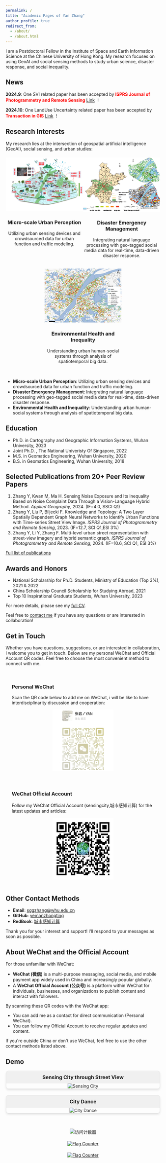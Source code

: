 ```yaml
---
permalink: /
title: "Academic Pages of Yan Zhang"
author_profile: true
redirect_from: 
  - /about/
  - /about.html
---
```


I am a Postdoctoral Fellow in the Institute of Space and Earth Information Science at the Chinese University of Hong Kong. My research focuses on using GeoAI and social sensing methods to study urban science, disaster response, and social inequality.

## News

**2024.9**: One SVI related paper has been accepted by <font color="red">**ISPRS Journal of Photogrammetry and Remote Sensing**</font> [Link](https://www.sciencedirect.com/science/article/pii/S0924271624003708) ！

**2024.10**: One LandUse Uncertainty related paper has been accepted by <font color="red">**Transaction in GIS**</font> [Link](https://www.sciencedirect.com/science/article/pii/S0924271624003708) ！

<!-- My research lies at the intersection of geospatial artificial intelligence (GeoAI), social sensing, and urban studies: --> 

<style>
  .research-container {
    display: flex;
    flex-wrap: wrap;
    justify-content: space-around;
    margin-top: 20px;
  }
  .research-item {
    width: 30%;
    min-width: 250px;
    margin-bottom: 20px;
    text-align: center;
  }
  .research-icon {
    width: 100px;
    height: 100px;
    margin: 0 auto;
    border: 2px solid #333;
    border-radius: 50%;
    display: flex;
    justify-content: center;
    align-items: center;
    font-size: 40px;
  }
  @media (max-width: 768px) {
    .research-item {
      width: 100%;
    }
  }
</style>

<h2>Research Interests</h2>

<p>My research lies at the intersection of geospatial artificial intelligence (GeoAI), social sensing, and urban studies:</p>

<div class="research-container">
  <div class="research-item">
    <!-- <div class="research-icon">🏙️</div> -->
    <img src="/images/RD1.png" >
    <h3>Micro-scale Urban Perception</h3>
    <p>Utilizing urban sensing devices and crowdsourced data for urban function and traffic modeling.</p>
  </div>
  
  <div class="research-item">
    <!-- <div class="research-icon">🚨</div> -->
    <img src="/images/RD2.png" >
    <h3>Disaster Emergency Management</h3>
    <p>Integrating natural language processing with geo-tagged social media data for real-time, data-driven disaster response.</p>
  </div>
  
  <div class="research-item">
    <!-- <div class="research-icon">👥</div> -->
    <img src="/images/RD3.png" >
    <h3>Environmental Health and Inequality</h3>
    <p>Understanding urban human-social systems through analysis of spatiotemporal big data.</p>
  </div>
</div>



- **Micro-scale Urban Perception**: Utilizing urban sensing devices and crowdsourced data for urban function and traffic modeling.
- **Disaster Emergency Management**: Integrating natural language processing with geo-tagged social media data for real-time, data-driven disaster response.
- **Environmental Health and Inequality**: Understanding urban human-social systems through analysis of spatiotemporal big data.

## Education

- Ph.D. in Cartography and Geographic Information Systems, Wuhan University, 2023
- Joint Ph.D. , The National Univeristy Of Singapore, 2022
- M.S. in Geomatics Engineering, Wuhan University, 2020
- B.S. in Geomatics Engineering, Wuhan University, 2018

## Selected Publications from 20+ Peer Review Papers

1. Zhang Y, Kwan M, Ma H. Sensing Noise Exposure and Its Inequality Based on Noise Complaint Data Through a Vision-Language Hybrid Method. *Applied Geography*, 2024. (IF=4.0, SSCI Q1)
2. Zhang Y, Liu P, Biljecki F. Knowledge and Topology: A Two Layer Spatially Dependent Graph Neural Networks to Identify Urban Functions with Time-series Street View Image. *ISPRS Journal of Photogrammetry and Remote Sensing*, 2023. (IF=12.7, SCI Q1,<span class="red-text">ESI 3%</span>)
3. Zhang Y, Li Y, Zhang F. Multi-level urban street representation with street-view imagery and hybrid semantic graph. *ISPRS Journal of Photogrammetry and Remote Sensing*, 2024. (IF=10.6, SCI Q1, <span class="red-text">ESI 3%</span>)

[Full list of publications](/publications/)

## Awards and Honors

- National Scholarship for Ph.D. Students, Ministry of Education (Top 3%), 2021 & 2022
- China Scholarship Council Scholarship for Studying Abroad, 2021
- Top 10 Inspirational Graduate Students, Wuhan University, 2023

For more details, please see my [full CV](/cv/).

Feel free to [contact me](sggzhang@whu.edu.cn) if you have any questions or are interested in collaboration!

## Get in Touch

Whether you have questions, suggestions, or are interested in collaboration, I welcome you to get in touch. Below are my personal WeChat and Official Account QR codes. Feel free to choose the most convenient method to connect with me.

<style>
  .qr-container {
    display: flex;
    justify-content: center;
    align-items: stretch;
    flex-wrap: wrap;
    max-width: 800px;
    margin: 0 auto;
  }
  .qr-item {
    flex: 1;
    min-width: 300px;
    padding: 20px;
    box-sizing: border-box;
  }
  .qr-item img {
    width: 200px;
    height: 200px;
    display: block;
    margin: 0 auto;
  }
  @media (max-width: 650px) {
    .qr-container {
      flex-direction: column;
    }
    .qr-item {
      width: 100%;
    }
  }
</style>

<div class="qr-container">
  <div class="qr-item">
    <h3>Personal WeChat</h3>
    <p>Scan the QR code below to add me on WeChat, i will be like to have interdisciplinarity discussion and cooperation:</p>
    <img src="/images/wechat.jpg" alt="Personal WeChat QR Code">
  </div>
  
  <div class="qr-item">
    <h3>WeChat Official Account</h3>
    <p>Follow my WeChat Official Account (sensingcity,城市感知计算) for the latest updates and articles:</p>
    <img src="/images/plat.jpg" alt="WeChat Official Account QR Code">
  </div>
</div>

## Other Contact Methods

- **Email**: [sggzhang@whu.edu.cn](mailto:sggzhang@whu.edu.cn)
- **GitHub**: [yemanzhongting](https://github.com/yemanzhongting)
- **RedBook**: [城市感知计算](https://www.linkedin.com/in/your-profile)

Thank you for your interest and support! I'll respond to your messages as soon as possible.

## About WeChat and the Official Account

For those unfamiliar with WeChat:

- **WeChat (微信)** is a multi-purpose messaging, social media, and mobile payment app widely used in China and increasingly popular globally.
- A **WeChat Official Account (公众号)** is a platform within WeChat for individuals, businesses, and organizations to publish content and interact with followers.

By scanning these QR codes with the WeChat app:
- You can add me as a contact for direct communication (Personal WeChat).
- You can follow my Official Account to receive regular updates and content.

If you're outside China or don't use WeChat, feel free to use the other contact methods listed above.

## Demo

<style>
  .project-container {
    display: flex;
    flex-wrap: wrap;
    justify-content: space-around;
    gap: 20px;
    margin-bottom: 30px;
  }
  .project {
    flex: 1 1 300px;
    max-width: 500px;
    border: 1px solid #ddd;
    border-radius: 8px;
    overflow: hidden;
    box-shadow: 0 4px 6px rgba(0,0,0,0.1);
    display: flex;
    flex-direction: column;
  }
  .project h3 {
    background-color: #f0f0f0;
    margin: 0;
    padding: 10px;
    text-align: center;
  }
  .project .image-container {
    flex-grow: 1;
    display: flex;
    align-items: center;
    justify-content: center;
    overflow: hidden;
  }
  .project img {
    max-width: 100%;
    max-height: 100%;
    object-fit: contain;
  }
  .stats {
    display: flex;
    justify-content: center;
    align-items: center;
    flex-wrap: wrap;
    gap: 20px;
    margin-top: 30px;
  }
</style>

<div class="project-container">
  <div class="project">
    <h3>Sensing City through Street View</h3>
    <div class="image-container">
      <img src="/images/depth_view.gif" alt="Sensing City">
    </div>
  </div>
  <div class="project">
    <h3>City Dance</h3>
    <div class="image-container">
      <img src="/images/dance.gif" alt="City Dance">
    </div>
  </div>
</div>

<!-- <div class="stats">
  <img src="https://komarev.com/ghpvc/?username=yemanzhongting" alt="Profile views">
  <a href="https://info.flagcounter.com/16fE">
    <img src="https://s01.flagcounter.com/map/16fE/size_l/txt_000000/border_CCCCCC/pageviews_0/viewers_3/flags_0/" alt="Flag Counter" border="0">
  </a>
</div> -->

<style>
  .stats2 {
    display: flex;
    flex-direction: column;
    align-items: center;
    gap: 20px;
    padding: 20px;
  }
  
  .stats2 img {
    max-width: 100%;
    height: auto;
  }
</style>

<div class="stats2">
  <div>
    <img src="https://camo.githubusercontent.com/3bb8ffcdd1145e661bf0d93807d1ed1207bf9e28ec1cb315513ea3b94eabee0c/68747470733a2f2f6b6f6d617265762e636f6d2f67687076632f3f757365726e616d653d79656d616e7a686f6e6774696e67" alt="访问计数器">
  </div>
  
  <div>
    <a href="https://info.flagcounter.com/16fE">
      <img src="https://s01.flagcounter.com/count2/16fE/bg_FFFFFF/txt_000000/border_CCCCCC/columns_2/maxflags_10/viewers_0/labels_0/pageviews_0/flags_0/percent_0/" alt="Flag Counter" border="0">
    </a>
  </div>
  
  <div>
    <a href="https://info.flagcounter.com/16fE">
      <img src="https://s01.flagcounter.com/map/16fE/size_l/txt_000000/border_CCCCCC/pageviews_0/viewers_3/flags_0/" alt="Flag Counter" border="0">
    </a>
  </div>
</div>